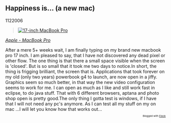 <article><h2>Happiness is&#8230; (a new mac)</h2><time><span class="day">1</span><span class="month">12</span><span class="year">2006</span></time><blockquote cite="http://www.apple.com/macbookpro/"><a title="17-inch MacBook Pro" href="http://www.apple.com/macbookpro/"><img border="0" alt="17-inch MacBook Pro" src="http://images.apple.com/macbookpro/images/indexatag1720061024.png" /></a></blockquote><p class="citation"><cite><a href="http://www.apple.com/macbookpro/">Apple - MacBook Pro</a></cite></p>After a mere 5+ weeks wait, I am finally typing on my brand new macbook pro 17 inch. I am pleased to say, that I have not discovered any dead pixel or other flow. The one thing is that there a small space visible when the screen is 'closed'. But is so small that it took me two days to notice.In short, the thing is frigging brilliant, the screen that is. Applications that took forever on my old (only two years) powerbook g4 to launch, are now open in a jiffy. Graphics seem so much better, in that way the new video configuration seems to work for me. I can open as much as I like and still work fast in eclipse, to do java stuff. That with 6 different browsers, aptana and photo shop open is pretty good.The only thing I gotta test is windows, if I have that I will not need any pc's anymore. As I can test all my stuff on my on mac ...I will let you know how that works out...<p style="text-align: right; font-size: 8px">Blogged with <a title="Flock" target="_new" href="http://www.flock.com/blogged-with-flock">Flock</a></p></article>